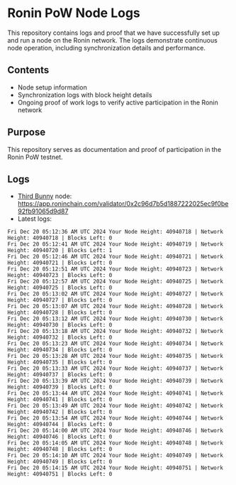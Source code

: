 # Ronin PoW Node Logs

This repository contains logs and proof that we have successfully set up and run a node on the Ronin network. The logs demonstrate continuous node operation, including synchronization details and performance.

## Contents

- Node setup information
- Synchronization logs with block height details
- Ongoing proof of work logs to verify active participation in the Ronin network

## Purpose

This repository serves as documentation and proof of participation in the Ronin PoW testnet.

## Logs

- [Third Bunny](https://thirdbunny.xyz/) node: https://app.roninchain.com/validator/0x2c96d7b5d1887222025ec9f0be92fb91065d9d87
- Latest logs:
```
Fri Dec 20 05:12:36 AM UTC 2024 Your Node Height: 40940718 | Network Height: 40940718 | Blocks Left: 0
Fri Dec 20 05:12:41 AM UTC 2024 Your Node Height: 40940719 | Network Height: 40940720 | Blocks Left: 1
Fri Dec 20 05:12:46 AM UTC 2024 Your Node Height: 40940721 | Network Height: 40940721 | Blocks Left: 0
Fri Dec 20 05:12:51 AM UTC 2024 Your Node Height: 40940723 | Network Height: 40940723 | Blocks Left: 0
Fri Dec 20 05:12:57 AM UTC 2024 Your Node Height: 40940725 | Network Height: 40940725 | Blocks Left: 0
Fri Dec 20 05:13:02 AM UTC 2024 Your Node Height: 40940727 | Network Height: 40940727 | Blocks Left: 0
Fri Dec 20 05:13:07 AM UTC 2024 Your Node Height: 40940728 | Network Height: 40940728 | Blocks Left: 0
Fri Dec 20 05:13:12 AM UTC 2024 Your Node Height: 40940730 | Network Height: 40940730 | Blocks Left: 0
Fri Dec 20 05:13:18 AM UTC 2024 Your Node Height: 40940732 | Network Height: 40940732 | Blocks Left: 0
Fri Dec 20 05:13:23 AM UTC 2024 Your Node Height: 40940734 | Network Height: 40940734 | Blocks Left: 0
Fri Dec 20 05:13:28 AM UTC 2024 Your Node Height: 40940735 | Network Height: 40940735 | Blocks Left: 0
Fri Dec 20 05:13:33 AM UTC 2024 Your Node Height: 40940737 | Network Height: 40940737 | Blocks Left: 0
Fri Dec 20 05:13:39 AM UTC 2024 Your Node Height: 40940739 | Network Height: 40940739 | Blocks Left: 0
Fri Dec 20 05:13:44 AM UTC 2024 Your Node Height: 40940741 | Network Height: 40940741 | Blocks Left: 0
Fri Dec 20 05:13:49 AM UTC 2024 Your Node Height: 40940742 | Network Height: 40940742 | Blocks Left: 0
Fri Dec 20 05:13:54 AM UTC 2024 Your Node Height: 40940744 | Network Height: 40940744 | Blocks Left: 0
Fri Dec 20 05:14:00 AM UTC 2024 Your Node Height: 40940746 | Network Height: 40940746 | Blocks Left: 0
Fri Dec 20 05:14:05 AM UTC 2024 Your Node Height: 40940748 | Network Height: 40940748 | Blocks Left: 0
Fri Dec 20 05:14:10 AM UTC 2024 Your Node Height: 40940749 | Network Height: 40940749 | Blocks Left: 0
Fri Dec 20 05:14:15 AM UTC 2024 Your Node Height: 40940751 | Network Height: 40940751 | Blocks Left: 0
```
